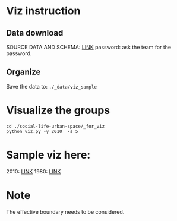 # Viz instruction
## Data download
SOURCE DATA AND SCHEMA: [LINK](https://www.dropbox.com/scl/fo/91newx6m428o1p0nnfdps/AF13ZTcQldgFIRNOojUJMvY?rlkey=gqrjhqgstbrhaiofmiofstl7s&st=ojd982wa&dl=0)
password: ask the team for the password.

## Organize
Save the data to:
`./_data/viz_sample`

# Visualize the groups
```
cd ./social-life-urban-space/_for_viz
python viz.py -y 2010  -s 5
```
# Sample viz here:
2010: [LINK](https://www.dropbox.com/scl/fi/ra8c4uwvnsll6zvrthq6j/20100612-120118b02_20_50_0_50_n-2.mp4?rlkey=rj8tmaqtd734qcq1r5zvti4ln&dl=0)
1980: [LINK](https://www.dropbox.com/scl/fi/t2eywhtiylw9j8ytzh06m/B10_G2_Env5_0001-Scene-006_W2xEX_VFI_mp4_0_30_n-2.mp4?rlkey=6js51ap41xmr45lno2x0bvvlg&dl=0)

# Note
The effective boundary needs to be considered.